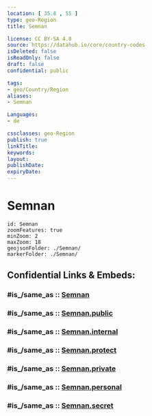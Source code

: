 ```yaml
---
location: [ 35.8 , 55 ] 
type: geo-Region
title: Semnan

license: CC BY-SA 4.0
source: https://datahub.io/core/country-codes
isDeleted: false
isReadOnly: false
draft: false
confidential: public

tags:
- geo/Country/Region
aliases:
- Semnan

Languages:
- de

cssclasses: geo-Region
publish: true
linkTitle: 
keywords: 
layout: 
publishDate: 
expiryDate: 
---
```


# Semnan

```leaflet
id: Semnan
zoomFeatures: true 
minZoom: 2 
maxZoom: 18
geojsonFolder: ./Semnan/
markerFolder: ./Semnan/
```


## Confidential Links & Embeds: 

### #is_/same_as :: [Semnan](/_Standards/Earth/Continent/Asia/Asia~West/Iran/provinces~Iran/Semnan.md) 

### #is_/same_as :: [Semnan.public](/_public/Earth/Continent/Asia/Asia~West/Iran/provinces~Iran/Semnan.public.md) 

### #is_/same_as :: [Semnan.internal](/_internal/Earth/Continent/Asia/Asia~West/Iran/provinces~Iran/Semnan.internal.md) 

### #is_/same_as :: [Semnan.protect](/_protect/Earth/Continent/Asia/Asia~West/Iran/provinces~Iran/Semnan.protect.md) 

### #is_/same_as :: [Semnan.private](/_private/Earth/Continent/Asia/Asia~West/Iran/provinces~Iran/Semnan.private.md) 

### #is_/same_as :: [Semnan.personal](/_personal/Earth/Continent/Asia/Asia~West/Iran/provinces~Iran/Semnan.personal.md) 

### #is_/same_as :: [Semnan.secret](/_secret/Earth/Continent/Asia/Asia~West/Iran/provinces~Iran/Semnan.secret.md)

